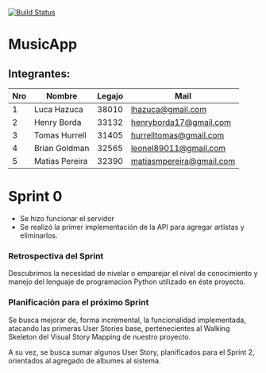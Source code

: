 [![Build Status](https://travis-ci.com/matiasmpereira/music-app.svg?branch=master)](https://travis-ci.com/matiasmpereira/music-app)

# MusicApp #

## Integrantes: 

Nro |   Nombre   | Legajo  | Mail
----|------------|-------- |------
1   | Luca Hazuca  |38010  |lhazuca@gmail.com
2   | Henry Borda  |33132  |henryborda17@gmail.com
3   |Tomas Hurrell |31405  |hurrelltomas@gmail.com
4   |Brian Goldman |32565  |leonel89011@gmail.com
5   |Matias Pereira|32390  |matiasmpereira@gmail.com

# Sprint 0
- Se hizo funcionar el servidor
- Se realizó la primer implementación de la API para agregar artistas y eliminarlos.

### Retrospectiva del Sprint

Descubrimos la necesidad de nivelar o emparejar el nivel de conocimiento y manejo del lenguaje de programacion Python utilizado en éste proyecto.

### Planificación para el próximo Sprint

Se busca mejorar de, forma incremental, la funcionalidad implementada, atacando las primeras User Stories base, pertenecientes al Walking Skeleton del Visual Story Mapping de nuestro proyecto.

A su vez, se busca sumar algunos User Story, planificados para el Sprint 2, orientados al agregado de albumes al sistema.
